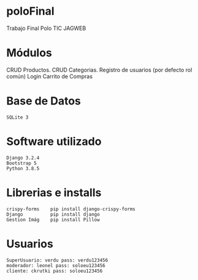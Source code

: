 # poloFinal

Trabajo Final Polo TIC JAGWEB

# Módulos
 CRUD Productos.
 CRUD Categorias.
 Registro de usuarios (por defecto rol común)
 Login
 Carrito de Compras

# Base de Datos
    SQLite 3

# Software utilizado

    Django 3.2.4 
    Bootstrap 5
    Python 3.8.5
    

# Librerias e installs
    crispy-forms    pip install django-crispy-forms
    Django          pip install django
    Gestion Imág    pip install Pillow
# Usuarios
    SuperUsuario: verdu pass: verdu123456
    moderador: leonel pass: soloeu123456
    cliente: ckrutki pass: soloeu123456
